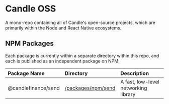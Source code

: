# Candle OSS

A mono-repo containing all of Candle's open-source projects, which are primarily within the Node and React Native ecosystems.

## NPM Packages

Each package is currently within a separate directory within this repo, and each is published as an independent package on NPM:

| Package Name        | Directory                               | Description                          |
| :------------------ | :-------------------------------------- | :----------------------------------- |
| @candlefinance/send | [/packages/npm/send](packages/npm/send) | A fast, low-level networking library |
